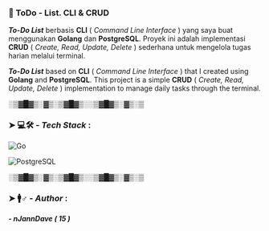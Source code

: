 ### 📌 ToDo - List. CLI & CRUD  

**_To-Do List_** berbasis **CLI** ( _Command Line Interface_ ) yang saya buat menggunakan **Golang** dan **PostgreSQL**. Proyek ini adalah implementasi **CRUD** ( _Create, Read, Update, Delete_ ) sederhana untuk mengelola tugas harian melalui terminal.

**_To-Do List_** based on **CLI** ( _Command Line Interface_ ) that I created using **Golang** and **PostgreSQL**. This project is a simple **CRUD** ( _Create, Read, Update, Delete_ ) implementation to manage daily tasks through the terminal.


░▒▓█▓▒░▓▒░▒▓█▓▒░░▒▓█▓▒░▓▒░▒

### ➤ 💻🛠 -  _Tech Stack_ **:**

![Go](https://img.shields.io/badge/Go-00ADD8?style=plastic&logo=go&logoColor=white)

![PostgreSQL](https://img.shields.io/badge/PostgreSQL-4169E1?style=plastic&logo=postgresql&logoColor=white)

░▒▓█▓▒░▓▒░▒▓█▓▒░░▒▓█▓▒░▓▒░▒

### ➤ 🚹♂️ - **_Author_** **:**
**_- nJannDave ( 15 )_**
